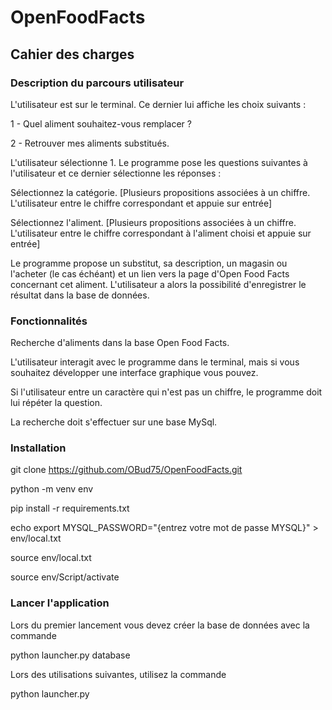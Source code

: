# OpenFoodFacts

## Cahier des charges

### Description du parcours utilisateur
L'utilisateur est sur le terminal. Ce dernier lui affiche les choix suivants :

1 - Quel aliment souhaitez-vous remplacer ?

2 - Retrouver mes aliments substitués.

L'utilisateur sélectionne 1. Le programme pose les questions suivantes à l'utilisateur et ce dernier sélectionne les réponses :

Sélectionnez la catégorie. [Plusieurs propositions associées à un chiffre. L'utilisateur entre le chiffre correspondant et appuie sur entrée]

Sélectionnez l'aliment. [Plusieurs propositions associées à un chiffre. L'utilisateur entre le chiffre correspondant à l'aliment choisi et appuie sur entrée]

Le programme propose un substitut, sa description, un magasin ou l'acheter (le cas échéant) et un lien vers la page d'Open Food Facts concernant cet aliment.
L'utilisateur a alors la possibilité d'enregistrer le résultat dans la base de données.


### Fonctionnalités
Recherche d'aliments dans la base Open Food Facts.

L'utilisateur interagit avec le programme dans le terminal, mais si vous souhaitez développer une interface graphique vous pouvez.

Si l'utilisateur entre un caractère qui n'est pas un chiffre, le programme doit lui répéter la question.

La recherche doit s'effectuer sur une base MySql.

### Installation
git clone https://github.com/OBud75/OpenFoodFacts.git

python -m venv env

pip install -r requirements.txt

echo export MYSQL_PASSWORD="{entrez votre mot de passe MYSQL}" > env/local.txt

source env/local.txt

source env/Script/activate

### Lancer l'application
Lors du premier lancement vous devez créer la base de données avec la commande

python launcher.py database

Lors des utilisations suivantes, utilisez la commande

python launcher.py